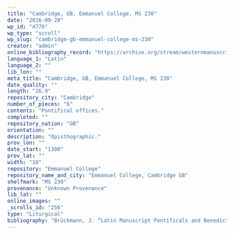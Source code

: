 ```yaml
---
title: "Cambridge, GB, Emmanuel College, MS 230"
date: "2016-09-28"
wp_id: "4776"
wp_type: "scroll"
wp_slug: "cambridge-gb-emmanuel-college-ms-230"
creator: "admin"
online_bibliography_record: "https://archive.org/stream/westernmanuscrip00emmauoft#page/130/mode/2up"
language_1: "Latin"
language_2: ""
lib_lon: ""
meta_title: "Cambridge, GB, Emmanuel College, MS 230"
date_quality: ""
length: "26.9"
repository_city: "Cambridge"
number_of_pieces: "6"
contents: "Pontifical offices."
completed: ""
repository_nation: "GB"
orientation: ""
description: "Opisthographic."
prov_lon: ""
date_start: "1300"
prov_lat: ""
width: "18"
repository: "Emmanuel College"
repository_name_and_city: "Emmanuel College, Cambridge GB"
shelfmark: "MS 230"
provenance: "Unknown Provenance"
lib_lat: ""
online_images: ""
_scrolls_id: "256"
type: "Liturgical"
bibliography: "Brückmann, J. “Latin Manuscript Pontificals and Benedictionals in England and Wales.” Traditio 29 (1973): 391–458. p. 408.<br/> Suski, Andrzej Wojciech, Giacomo Baroffio, and Manlio Sodi. “Rotoli Liturgici Medievali (Secoli VII-XV). Censimento E Bibliografia.” Revista Liturgica 101, no. 3 (2014): 603–21."
---
```



